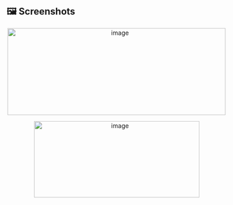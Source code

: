 


## 🖼 Screenshots
<p align="center">
<img width="500" height="200" alt="image" src="https://github.com/user-attachments/assets/efe099ba-1273-4b23-8289-445f7c61c239" />
</p>

<p align="center">
<img width="379" height="176" alt="image" src="https://github.com/user-attachments/assets/c4085a15-7ecc-468d-9ab3-c3404b62159c" />
</p>
